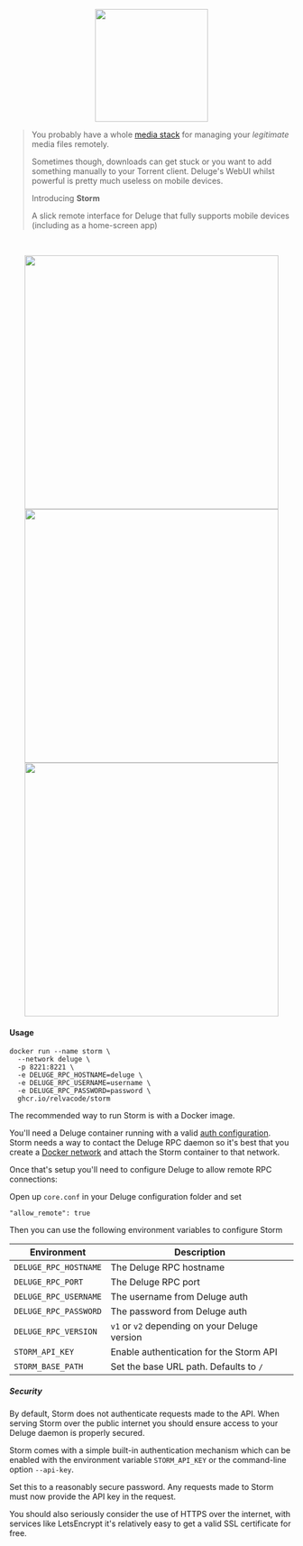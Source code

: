 
<p align="middle"><img src="frontend/src/assets/logo.svg" height="200"/></p>


> You probably have a whole [media stack](https://github.com/relvacode/mediastack) for managing your _legitimate_ media files remotely.
>
> Sometimes though, downloads can get stuck or you want to add something manually to your Torrent client. Deluge's WebUI whilst powerful is pretty much useless on mobile devices.
>
> Introducing __Storm__
>
> A slick remote interface for Deluge that fully supports mobile devices (including as a home-screen app)

&nbsp;

<p float="left" align="middle">
<img src="_docs/example-torrent-view.jpg" height="450"/>
<img src="_docs/example-add-torrent-menu.jpg" height="450"/>
<img src="_docs/example-filter-state.jpg" height="450"/>
</p>

#### Usage

```
docker run --name storm \
  --network deluge \
  -p 8221:8221 \
  -e DELUGE_RPC_HOSTNAME=deluge \
  -e DELUGE_RPC_USERNAME=username \
  -e DELUGE_RPC_PASSWORD=password \
  ghcr.io/relvacode/storm
```


The recommended way to run Storm is with a Docker image. 

You'll need a Deluge container running with a valid [auth configuration](https://dev.deluge-torrent.org/wiki/UserGuide/Authentication). 
Storm needs a way to contact the Deluge RPC daemon so it's best that you create a [Docker network](https://docs.docker.com/engine/tutorials/networkingcontainers/) and attach the Storm container to that network.

Once that's setup you'll need to configure Deluge to allow remote RPC connections:

Open up `core.conf` in your Deluge configuration folder and set

```
"allow_remote": true
```

Then you can use the following environment variables to configure Storm

| Environment | Description |
| ----------- | ----------- |
| `DELUGE_RPC_HOSTNAME` | The Deluge RPC hostname |
| `DELUGE_RPC_PORT` | The Deluge RPC port |
| `DELUGE_RPC_USERNAME` | The username from Deluge auth |
| `DELUGE_RPC_PASSWORD` | The password from Deluge auth |
| `DELUGE_RPC_VERSION` | `v1` or `v2` depending on your Deluge version |
| `STORM_API_KEY` | Enable authentication for the Storm API |
| `STORM_BASE_PATH` | Set the base URL path. Defaults to `/` |

##### Security

By default, Storm does not authenticate requests made to the API. When serving Storm over the public internet you should ensure access to your Deluge daemon is properly secured.

Storm comes with a simple built-in authentication mechanism which can be enabled with the environment variable `STORM_API_KEY` or the command-line option `--api-key`.

Set this to a reasonably secure password. Any requests made to Storm must now provide the API key in the request.

You should also seriously consider the use of HTTPS over the internet, with services like LetsEncrypt it's relatively easy to get a valid SSL certificate for free.
